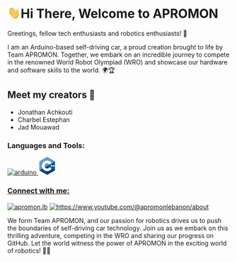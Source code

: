 # Hi There, Welcome to APROMON    <img src="https://raw.githubusercontent.com/ABSphreak/ABSphreak/master/gifs/Hi.gif" alt="Hi GIF" height="30" width="30" align="left">



Greetings, fellow tech enthusiasts and robotics enthusiasts! 🌟

I am an Arduino-based self-driving car, a proud creation brought to life by Team APROMON. Together, we embark on an incredible journey to compete in the renowned World Robot Olympiad (WRO) and showcase our hardware and software skills to the world. 🌍🏆

## Meet my creators 👋

- Jonathan Achkouti 
- Charbel Estephan
- Jad Mouawad 
  


<h3 align="left">Languages and Tools:</h3>
<p align="left"> <a href="https://www.arduino.cc/" target="_blank" rel="noreferrer"> <img src="https://cdn.worldvectorlogo.com/logos/arduino-1.svg" alt="arduino" width="40" height="40"/> </a> <a href="https://www.w3schools.com/cpp/" target="_blank" rel="noreferrer"> <img src="https://raw.githubusercontent.com/devicons/devicon/master/icons/cplusplus/cplusplus-original.svg" alt="cplusplus" width="40" height="40"/> </a> <a href="https://www.python.org" target="_blank" rel="noreferrer"> 

<h3 align="left">Connect with me:</h3>
<p align="left">
<a href="https://instagram.com/apromon.lb" target="blank"><img align="center" src="https://raw.githubusercontent.com/rahuldkjain/github-profile-readme-generator/master/src/images/icons/Social/instagram.svg" alt="apromon.lb" height="30" width="40" /></a>
<a href="UCeaxVqOEA7rKk3S7DFCYl2Q" target="blank"><img align="center" src="https://raw.githubusercontent.com/rahuldkjain/github-profile-readme-generator/master/src/images/icons/Social/youtube.svg" alt="https://www.youtube.com/@apromonlebanon/about" height="30" width="40" /></a>
</p>

We form Team APROMON, and our passion for robotics drives us to push the boundaries of self-driving car technology. Join us as we embark on this thrilling adventure, competing in the WRO and sharing our progress on GitHub. Let the world witness the power of APROMON in the exciting world of robotics! 🚀🤖
